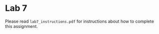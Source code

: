 # Lab 7

Please read `lab7_instructions.pdf` for instructions about how to complete this
assignment.